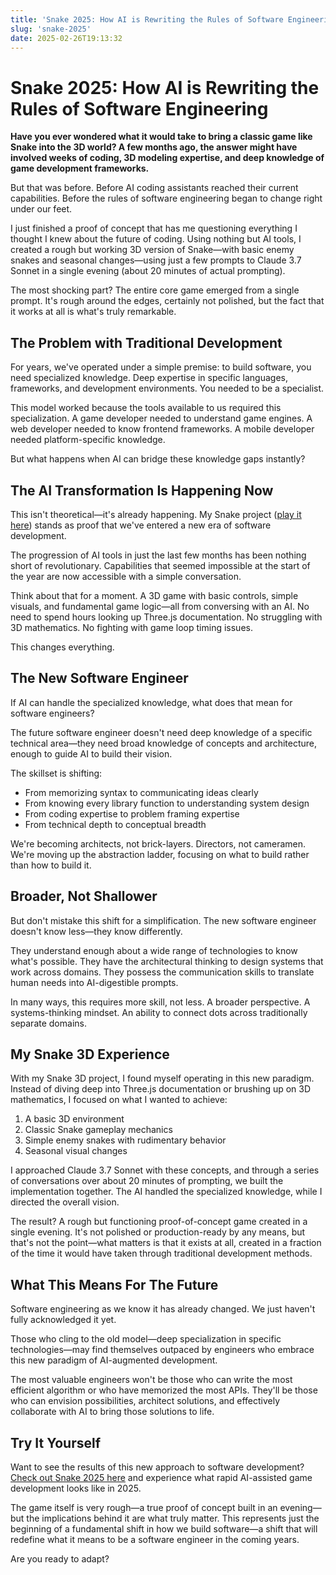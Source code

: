```yaml
---
title: 'Snake 2025: How AI is Rewriting the Rules of Software Engineering'
slug: 'snake-2025'
date: 2025-02-26T19:13:32
---
```


# Snake 2025: How AI is Rewriting the Rules of Software Engineering

**Have you ever wondered what it would take to bring a classic game like Snake into the 3D world? A few months ago, the answer might have involved weeks of coding, 3D modeling expertise, and deep knowledge of game development frameworks.**

But that was before. Before AI coding assistants reached their current capabilities. Before the rules of software engineering began to change right under our feet.

I just finished a proof of concept that has me questioning everything I thought I knew about the future of coding. Using nothing but AI tools, I created a rough but working 3D version of Snake—with basic enemy snakes and seasonal changes—using just a few prompts to Claude 3.7 Sonnet in a single evening (about 20 minutes of actual prompting).

The most shocking part? The entire core game emerged from a single prompt. It's rough around the edges, certainly not polished, but the fact that it works at all is what's truly remarkable.

## The Problem with Traditional Development

For years, we've operated under a simple premise: to build software, you need specialized knowledge. Deep expertise in specific languages, frameworks, and development environments. You needed to be a specialist.

This model worked because the tools available to us required this specialization. A game developer needed to understand game engines. A web developer needed to know frontend frameworks. A mobile developer needed platform-specific knowledge.

But what happens when AI can bridge these knowledge gaps instantly?

## The AI Transformation Is Happening Now

This isn't theoretical—it's already happening. My Snake project ([play it here](https://snake.markdarling.com)) stands as proof that we've entered a new era of software development.

The progression of AI tools in just the last few months has been nothing short of revolutionary. Capabilities that seemed impossible at the start of the year are now accessible with a simple conversation.

Think about that for a moment. A 3D game with basic controls, simple visuals, and fundamental game logic—all from conversing with an AI. No need to spend hours looking up Three.js documentation. No struggling with 3D mathematics. No fighting with game loop timing issues.

This changes everything.

## The New Software Engineer

If AI can handle the specialized knowledge, what does that mean for software engineers?

The future software engineer doesn't need deep knowledge of a specific technical area—they need broad knowledge of concepts and architecture, enough to guide AI to build their vision.

The skillset is shifting:

- From memorizing syntax to communicating ideas clearly
- From knowing every library function to understanding system design
- From coding expertise to problem framing expertise
- From technical depth to conceptual breadth

We're becoming architects, not brick-layers. Directors, not cameramen. We're moving up the abstraction ladder, focusing on what to build rather than how to build it.

## Broader, Not Shallower

But don't mistake this shift for a simplification. The new software engineer doesn't know less—they know differently.

They understand enough about a wide range of technologies to know what's possible. They have the architectural thinking to design systems that work across domains. They possess the communication skills to translate human needs into AI-digestible prompts.

In many ways, this requires more skill, not less. A broader perspective. A systems-thinking mindset. An ability to connect dots across traditionally separate domains.

## My Snake 3D Experience

With my Snake 3D project, I found myself operating in this new paradigm. Instead of diving deep into Three.js documentation or brushing up on 3D mathematics, I focused on what I wanted to achieve:

1. A basic 3D environment 
2. Classic Snake gameplay mechanics
3. Simple enemy snakes with rudimentary behavior
4. Seasonal visual changes

I approached Claude 3.7 Sonnet with these concepts, and through a series of conversations over about 20 minutes of prompting, we built the implementation together. The AI handled the specialized knowledge, while I directed the overall vision.

The result? A rough but functioning proof-of-concept game created in a single evening. It's not polished or production-ready by any means, but that's not the point—what matters is that it exists at all, created in a fraction of the time it would have taken through traditional development methods.

## What This Means For The Future

Software engineering as we know it has already changed. We just haven't fully acknowledged it yet.

Those who cling to the old model—deep specialization in specific technologies—may find themselves outpaced by engineers who embrace this new paradigm of AI-augmented development.

The most valuable engineers won't be those who can write the most efficient algorithm or who have memorized the most APIs. They'll be those who can envision possibilities, architect solutions, and effectively collaborate with AI to bring those solutions to life.

## Try It Yourself

Want to see the results of this new approach to software development? [Check out Snake 2025 here](https://snake.markdarling.com) and experience what rapid AI-assisted game development looks like in 2025. 

The game itself is very rough—a true proof of concept built in an evening—but the implications behind it are what truly matter. This represents just the beginning of a fundamental shift in how we build software—a shift that will redefine what it means to be a software engineer in the coming years.

Are you ready to adapt?
